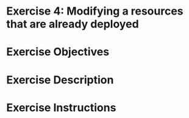 

# Exercise 4: Modifying a resources that are already deployed


# Exercise Objectives

# Exercise Description

# Exercise Instructions